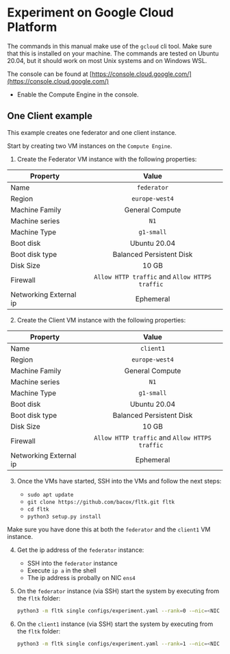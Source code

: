 # Experiment on Google Cloud Platform

The commands in this manual make use of the `gcloud` cli tool.
Make sure that this is installed on your machine.
The commands are tested on Ubuntu 20.04, but it should work on most Unix systems and on Windows WSL.

The console can be found at [https://console.cloud.google.com/](https://console.cloud.google.com/)

* Enable the Compute Engine in the console.

## One Client example
This example creates one federator and one client instance.

Start by creating two VM instances on the `Compute Engine`.

1. Create the Federator VM instance with the following properties:

| Property        | Value        |
| ------------- |:-------------:| 
| Name      | `federator` |
| Region     | `europe-west4`     |
| Machine Family | General Compute      |
| Machine series | `N1` |
| Machine Type | `g1-small`
| Boot disk | Ubuntu 20.04 |
| Boot disk type | Balanced Persistent Disk |
| Disk Size|  10 GB |
| Firewall | `Allow HTTP traffic` and `Allow HTTPS traffic ` |
| Networking External ip | Ephemeral |

2. Create the Client VM instance with the following properties:

| Property        | Value        |
| ------------- |:-------------:| 
| Name      | `client1` |
| Region     | `europe-west4`     |
| Machine Family | General Compute      |
| Machine series | `N1` |
| Machine Type | `g1-small`
| Boot disk | Ubuntu 20.04 |
| Boot disk type | Balanced Persistent Disk |
| Disk Size|  10 GB |
| Firewall | `Allow HTTP traffic` and `Allow HTTPS traffic ` |
| Networking External ip | Ephemeral |

3. Once the VMs have started, SSH into the VMs and follow the next steps:

   * `sudo apt update`
   * `git clone https://github.com/bacox/fltk.git fltk`
   * `cd fltk`
   * `python3 setup.py install`
   
Make sure you have done this at both the `federator` and the `client1` VM instance.

4. Get the ip address of the `federator` instance:

   * SSH into the `federator` instance
   * Execute `ip a` in the shell
   * The ip address is probally on NIC `ens4`
   
5. On the `federator` instance (via SSH) start the system by executing from the `fltk` folder:
   ```bash
   python3 -m fltk single configs/experiment.yaml --rank=0 -–nic=<NIC from step 4> -–host=<ip fromstep 4>
   ```
   
6. On the `client1` instance (via SSH) start the system by executing from the `fltk` folder:
   ```bash
   python3 -m fltk single configs/experiment.yaml --rank=1 -–nic=<NIC from step 4> -–host=<ip fromstep 4>
   ```
   
   